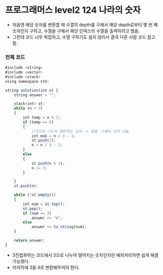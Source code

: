 # 프로그래머스 level2 124 나라의 숫자
- 처음엔 해당 숫자를 변환할 때 수열의 depth를 구해서 해당 depth로부터 몇 번 째 숫자인지 구하고, 수열을 구해서 해당 인덱스의 수열을 출력하려고 했음.
- 그런데 코드 너무 복잡하고, 수열 구하기도 쉽지 않아서 결국 다른 사람 코드 참고함.

### 전체 코드
```jsx
#include <string>
#include <vector>
#include <stack>
using namespace std;

string solution(int n) {
    string answer = "";

    stack<int> st;
    while (n > 3)
    {
        int temp = n % 3;
        if (temp == 0)
        {
            //3으로 나누어 떨어지는 숫자 -> 몫을 -1해서 다시 나눔
            int mok = n / 3 - 1;
            st.push(3);
            n = n / 3 - 1;
        }
        else
        {
            st.push(n % 3);
            n /= 3;
        }

    }
    st.push(n);

    while (!st.empty())
    {
        int num = st.top();
        st.pop();
        if (num == 3)
            answer += "4";
        else
            answer += to_string(num);
    }

    return answer;
}
```
- 3진법화하는 코드에서 3으로 나누어 떨어지는 숫자인지만 예외처리하면 쉽게 해결 가능했다.
- 마지막에 3을 4로 변환해주어야 한다.
